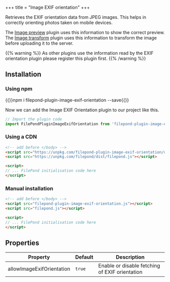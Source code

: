 +++
title = "Image EXIF orientation"
+++

Retrieves the EXIF orientation data from JPEG images. This helps in correctly orienting photos taken on mobile devices.

The [Image preview](../image-preview) plugin uses this information to show the correct preview. The [Image transform](../image-transform) plugin uses this information to transform the image before uploading it to the server.

{{% warning %}}
As other plugins use the information read by the EXIF orientation plugin please register this plugin first.
{{% /warning %}}

## Installation

### Using npm

{{<cmd>}}npm i filepond-plugin-image-exif-orientation --save{{</cmd>}}

Now we can add the Image EXIF Orientation plugin to our project like this.

```js
// Import the plugin code
import FilePondPluginImageExifOrientation from 'filepond-plugin-image-exif-orientation';
```


### Using a CDN

```html
<!-- add before </body> -->
<script src="https://unpkg.com/filepond-plugin-image-exif-orientation/dist/filepond-plugin-image-exif-orientation.js"></script>
<script src="https://unpkg.com/filepond/dist/filepond.js"></script>

<script>
// ... FilePond initialisation code here
</script>
```

### Manual installation

```html
<!-- add before </body> -->
<script src="filepond-plugin-image-exif-orientation.js"></script>
<script src="filepond.js"></script>

<script>
// ... FilePond initialisation code here
</script>
```

## Properties

| Property                  | Default | Description                                    |
| ------------------------- | ------- | ---------------------------------------------- |
| allowImageExifOrientation | `true`  | Enable or disable fetching of EXIF orientation |
